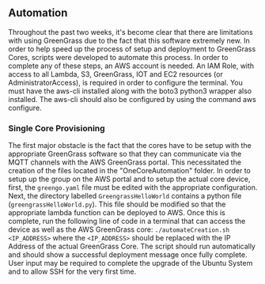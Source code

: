 ## Automation

Throughout the past two weeks, it's become clear that there are limitations with using GreenGrass due to the fact that this software extremely new. In order to help speed up the process of setup and deployment to GreenGrass Cores, scripts were developed to automate this process. In order to complete any of these steps, an AWS account is needed. An IAM Role, with access to all Lambda, S3, GreenGrass, IOT and EC2 resources (or AdministratorAccess), is required in order to configure the terminal. You must have the aws-cli installed along with the boto3 python3 wrapper also installed. The aws-cli should also be configured by using the command aws configure.

### Single Core Provisioning
The first major obstacle is the fact that the cores have to be setup with the appropriate GreenGrass software so that they can communicate via the MQTT channels with the AWS GreenGrass portal. This necessitated the creation of the files located in the "OneCoreAutomation" folder. In order to setup up the group on the AWS portal and to setup the actual core device, first, the `greengo.yaml` file must be edited with the appropriate configuration. Next, the directory labelled `GreengrassHelloWorld` contains a python file (`greengrassHelloWorld.py`). This file should be modified so that the appropriate lambda function can be deployed to AWS. Once this is complete, run the following line of code in a terminal that can access the device as well as the AWS GreenGrass core: ```./automateCreation.sh <IP_ADDRESS>``` where the `<IP_ADDRESS>` should be replaced with the IP Address of the actual GreenGrass Core. The script should run automatically and should show a successful deployment message once fully complete. User input may be required to complete the upgrade of the Ubuntu System and to allow SSH for the very first time.
